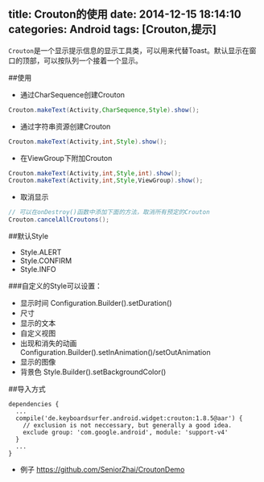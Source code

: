 title: Crouton的使用
date: 2014-12-15 18:14:10
categories: Android
tags: [Crouton,提示]
---
`Crouton`是一个显示提示信息的显示工具类，可以用来代替Toast。默认显示在窗口的顶部，可以按队列一个接着一个显示。
<!--more-->

##使用
- 通过CharSequence创建Crouton
```java
Crouton.makeText(Activity,CharSequence,Style).show();
```
- 通过字符串资源创建Crouton
```java
Crouton.makeText(Activity,int,Style).show();
```
- 在ViewGroup下附加Crouton
```java
Crouton.makeText(Activity,int,Style,int).show();
Crouton.makeText(Activity,int,Style,ViewGroup).show();
```
- 取消显示
```java
// 可以在onDestroy()函数中添加下面的方法，取消所有预定的Crouton
Crouton.cancelAllCroutons();
```

##默认Style
- Style.ALERT
- Style.CONFIRM
- Style.INFO

###自定义的Style可以设置：
- 显示时间 Configuration.Builder().setDuration()
- 尺寸 
- 显示的文本	
- 自定义视图
- 出现和消失的动画 Configuration.Builder().setInAnimation()/setOutAnimation
- 显示的图像 
- 背景色 Style.Builder().setBackgroundColor()

##导入方式
```
dependencies {
  ...
  compile('de.keyboardsurfer.android.widget:crouton:1.8.5@aar') {
    // exclusion is not neccessary, but generally a good idea.
    exclude group: 'com.google.android', module: 'support-v4'
  }
  ...
}
```

- 例子 <https://github.com/SeniorZhai/CroutonDemo>